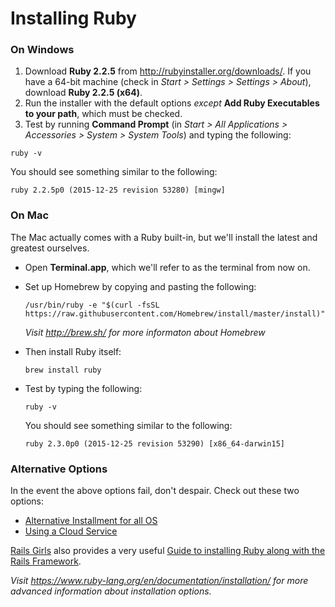 # Installing Ruby

### On Windows

1. Download **Ruby 2.2.5** from http://rubyinstaller.org/downloads/. If you have a
64-bit machine (check in _Start > Settings > Settings > About_), download **Ruby 2.2.5 (x64)**.
2. Run the installer with the default options *except* **Add Ruby Executables to your path**, which must be checked.
3. Test by running **Command Prompt** (in *Start > All Applications > Accessories > System > System Tools*) and typing the following:
  ```shell
  ruby -v
  ```
  You should see something similar to the following:
  ```shell
  ruby 2.2.5p0 (2015-12-25 revision 53280) [mingw]
  ```

### On Mac

The Mac actually comes with a Ruby built-in, but we'll install the latest and greatest ourselves.

* Open **Terminal.app**, which we'll refer to as the terminal from now on.
* Set up Homebrew by copying and pasting the following:
  ```shell
  /usr/bin/ruby -e "$(curl -fsSL https://raw.githubusercontent.com/Homebrew/install/master/install)"
  ```
  _Visit http://brew.sh/ for more informaton about Homebrew_

* Then install Ruby itself:
  ```shell
  brew install ruby
  ```
* Test by typing the following:
  ```shell
  ruby -v
  ```

  You should see something similar to the following:
  ```shell
  ruby 2.3.0p0 (2015-12-25 revision 53290) [x86_64-darwin15]
  ```

### Alternative Options

In the event the above options fail, don't despair.
Check out these two options:

* [Alternative Installment for all OS](http://guides.railsgirls.com/install#virtual-machine)
* [Using a Cloud Service](http://guides.railsgirls.com/install#using-a-cloud-service)

[Rails Girls](http://railsgirls.com/) also provides a very useful [Guide to installing Ruby along with the Rails Framework](http://guides.railsgirls.com/install).

_Visit https://www.ruby-lang.org/en/documentation/installation/ for more advanced information about installation options._
